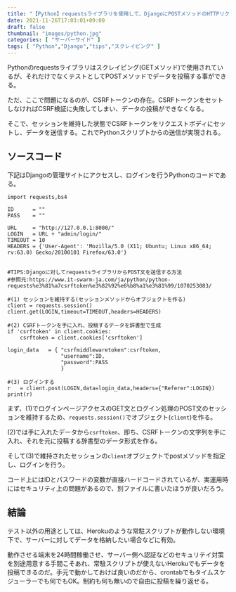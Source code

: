 ```yaml
---
title: "【Python】requestsライブラリを使用して、DjangoにPOSTメソッドのHTTPリクエストを送信する(管理サイトへのログイン)【セッションを維持してCSRF問題の対策】"
date: 2021-11-26T17:03:01+09:00
draft: false
thumbnail: "images/python.jpg"
categories: [ "サーバーサイド" ]
tags: [ "Python","Django","tips","スクレイピング" ]
---
```


Pythonのrequestsライブラリはスクレイピング(GETメソッド)で使用されているが、それだけでなくテストとしてPOSTメソッドでデータを投稿する事ができる。

ただ、ここで問題になるのが、CSRFトークンの存在。CSRFトークンをセットしなければCSRF検証に失敗してしまい、データの投稿ができなくなる。

そこで、セッションを維持した状態でCSRFトークンをリクエストボディにセットし、データを送信する。これでPythonスクリプトからの送信が実現される。

## ソースコード

下記はDjangoの管理サイトにアクセスし、ログインを行うPythonのコードである。

    import requests,bs4
    
    ID      = ""
    PASS    = ""
    
    URL     = "http://127.0.0.1:8000/"
    LOGIN   = URL + "admin/login/"
    TIMEOUT = 10
    HEADERS = {'User-Agent': 'Mozilla/5.0 (X11; Ubuntu; Linux x86_64; rv:63.0) Gecko/20100101 Firefox/63.0'}
    
    
    #TIPS:Djangoに対してrequestsライブラリからPOST文を送信する方法
    #参照元:https://www.it-swarm-ja.com/ja/python/python-requests%e3%81%a7csrftoken%e3%82%92%e6%b8%a1%e3%81%99/1070253083/
    
    #(1) セッションを維持する(セッションメソッドからオブジェクトを作る)
    client = requests.session()
    client.get(LOGIN,timeout=TIMEOUT,headers=HEADERS)
    
    #(2) CSRFトークンを手に入れ、投稿するデータを辞書型で生成
    if 'csrftoken' in client.cookies:
        csrftoken = client.cookies['csrftoken']
    
    login_data   = { "csrfmiddlewaretoken":csrftoken,
                     "username":ID,
                     "password":PASS
                     }
    
    #(3) ログインする
    r   = client.post(LOGIN,data=login_data,headers={"Referer":LOGIN})
    print(r)


まず、(1)でログインページアクセスのGET文とログイン処理のPOST文のセッションを維持するため、`requests.session()`でオブジェクト(`client`)を作る。

(2)では手に入れたデータから`csrftoken`、即ち、CSRFトークンの文字列を手に入れ、それを元に投稿する辞書型のデータ形式を作る。

そして(3)で維持されたセッションの`client`オブジェクトでpostメソッドを指定し、ログインを行う。

コード上にはIDとパスワードの変数が直接ハードコードされているが、実運用時にはセキュリティ上の問題があるので、別ファイルに書いたほうが良いだろう。

## 結論

テスト以外の用途としては、Herokuのような常駐スクリプトが動作しない環境下で、サーバーに対してデータを格納したい場合などに有効。

動作させる端末を24時間稼働させ、サーバー側へ認証などのセキュリテイ対策を別途用意する手間こそあれ、常駐スクリプトが使えないHerokuでもデータを投稿できるのだ。手元で動かしておけば良いのだから、crontabでもタイムスケジューラーでも何でもOK。制約も何も無いので自由に投稿を繰り返せる。


